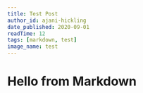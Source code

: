 ```yaml
---
title: Test Post
author_id: ajani-hickling
date_published: 2020-09-01
readTime: 12
tags: [markdown, test]
image_name: test
---
```


# Hello from Markdown
